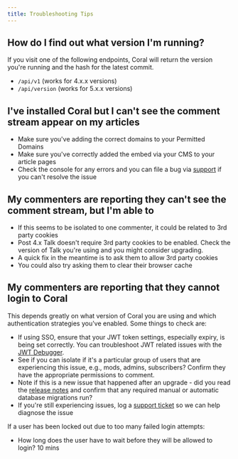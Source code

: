 ```yaml
---
title: Troubleshooting Tips
---
```


## How do I find out what version I'm running?

If you visit one of the following endpoints, Coral will return the version you're running and the hash for the latest commit.

- `/api/v1` (works for 4.x.x versions)
- `/api/version` (works for 5.x.x versions)

## I've installed Coral but I can't see the comment stream appear on my articles

- Make sure you've adding the correct domains to your Permitted Domains
- Make sure you've correctly added the embed via your CMS to your article pages
- Check the console for any errors and you can file a bug via [support](mailto:support@coralproject.net) if you can't resolve the issue

## My commenters are reporting they can't see the comment stream, but I'm able to

- If this seems to be isolated to one commenter, it could be related to 3rd party cookies
- Post 4.x Talk doesn't require 3rd party cookies to be enabled. Check the version of Talk you're using and you might consider upgrading.
- A quick fix in the meantime is to ask them to allow 3rd party cookies
- You could also try asking them to clear their browser cache

## My commenters are reporting that they cannot login to Coral

This depends greatly on what version of Coral you are using and which authentication strategies you've enabled. Some things to check are:

- If using SSO, ensure that your JWT token settings, especially expiry, is being set correctly. You can troubleshoot JWT related issues with the [JWT Debugger](https://jwt.io/).
- See if you can isolate if it's a particular group of users that are experiencing this issue, e.g., mods, admins, subscribers? Confirm they have the appropriate permissions to comment.
- Note if this is a new issue that happened after an upgrade - did you read the [release notes](https://github.com/coralproject/talk/releases) and confirm that any required manual or automatic database migrations run?
- If you're still experiencing issues, log a [support ticket](mailto:support@coralproject.net) so we can help diagnose the issue

If a user has been locked out due to too many failed login attempts:

- How long does the user have to wait before they will be allowed to login? 10 mins
